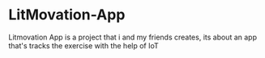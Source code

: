 # LitMovation-App
Litmovation App is a project that i and my friends creates, its about an app that's tracks the exercise with the help of IoT
